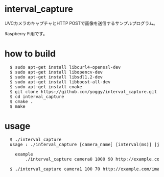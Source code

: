 interval_capture
============
UVCカメラのキャプチャとHTTP POSTで画像を送信するサンプルプログラム。

Raspberry Pi用です。

how to build
============
<pre>
  $ sudo apt-get install libcurl4-openssl-dev
  $ sudo apt-get install libopencv-dev
  $ sudo apt-get install libsdl1.2-dev
  $ sudo apt-get install libboost-all-dev
  $ sudo apt-get install cmake
  $ git clone https://github.com/yoggy/interval_capture.git
  $ cd interval_capture
  $ cmake .
  $ make
</pre>

usage
============
<pre>
  $ ./interval_capture
  usage : ./interval_capture [camera_name] [interval(ms)] [jpeg_quality] [image_post_url]

    example
        ./interval_capture camera0 1000 90 http://example.com/path/to/post

  $ ./interval_capture camera1 100 70 http://example.com/image_post
  
</pre>

